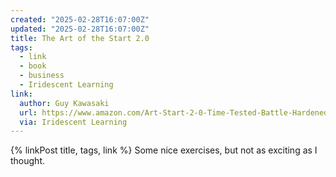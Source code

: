 ```yaml
---
created: "2025-02-28T16:07:00Z"
updated: "2025-02-28T16:07:00Z"
title: The Art of the Start 2.0
tags:
  - link
  - book
  - business
  - Iridescent Learning
link:
  author: Guy Kawasaki
  url: https://www.amazon.com/Art-Start-2-0-Time-Tested-Battle-Hardened-ebook/dp/B00MNNAOX0
  via: Iridescent Learning
---
```


{% linkPost title, tags, link %} Some nice exercises, but not as exciting as I thought.
